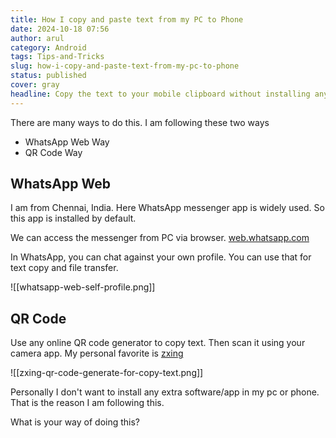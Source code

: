 ```yaml
---
title: How I copy and paste text from my PC to Phone
date: 2024-10-18 07:56
author: arul
category: Android
tags: Tips-and-Tricks
slug: how-i-copy-and-paste-text-from-my-pc-to-phone
status: published
cover: gray
headline: Copy the text to your mobile clipboard without installing any new app.
---
```

There are many ways to do this. I am following these two ways

* WhatsApp Web Way
* QR Code Way

## WhatsApp Web

I am from Chennai, India. Here WhatsApp messenger app is widely used. So this app is installed by default. 

We can access the messenger from PC via browser. [web.whatsapp.com](https://web.whatsapp.com)

In WhatsApp, you can chat against your own profile. You can use that for text copy and file transfer.

![[whatsapp-web-self-profile.png]]
## QR Code

Use any online QR code generator to copy text. Then scan it using your camera app. My personal favorite is [zxing](https://zxing.appspot.com/generator/)

![[zxing-qr-code-generate-for-copy-text.png]]

Personally I don't want to install any extra software/app in my pc or phone. That is the reason I am following this.

What is your way of doing this?
